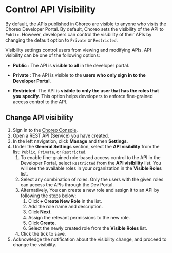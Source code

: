 # Control API Visibility 

By default, the APIs published in Choreo are visible to anyone who visits the Choreo Developer Portal. By default, Choreo sets the visibility of the API to `Public`. However, developers can control the visibility of their APIs by changing the default option to `Private` or `Restricted`. 

Visibility settings control users from viewing and modifying APIs. API visibility can be one of the following options:

 - **Public** : The API is **visible to all** in the developer portal.

 - **Private** : The API is visible to the **users who only sign in to the Developer Portal**.

 - **Restricted**: The API is **visible to only the user that has the roles that you specify**. This option helps developers to enforce fine-grained access control to the API.

## Change API visibility

1. Sign in to the [Choreo Console](https://console.choreo.dev/).
2. Open a REST API (Service) you have created. 
3. In the left navigation, click **Manage** and then **Settings**.
4. Under the **General Settings** section, select the **API visibility** from the list: `Public`, `Private`, or `Restricted`.  
    1. To enable fine-grained role-based access control to the API in the Developer Portal, select `Restricted` from the **API visibility** list. You will see the available roles in your organization in the **Visible Roles** list. 
    2. Select any combination of roles. Only the users with the given roles can access the APIs through the Dev Portal. 
    3. Alternatively, You can create a new role and assign it to an API by following the steps below: 
        1. Click **+ Create New Role** in the list.
        2. Add the role name and description. 
        3. Click **Next**.
        4. Assign the relevant permissions to the new role.
        5. Click **Create**.
        6. Select the newly created role from the **Visible Roles** list.
    4. Click the tick to save.
5. Acknowledge the notification about the visibility change, and proceed to change the visibility. 
